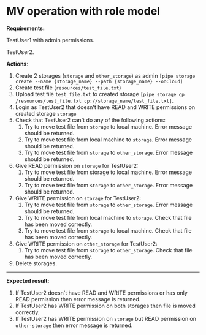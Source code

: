 # MV operation with role model

**Requirements:** 

TestUser1 with admin permissions.

TestUser2.

**Actions**:
1.	Create 2 storages (`storage` and `other_storage`) as admin `[pipe storage create --name {storage_name} --path {storage_name} --onCloud]`
2.	Create test file (`resources/test_file.txt`)
3.	Upload test file `test_file.txt` to created storage `[pipe storage cp /resources/test_file.txt cp://storage_name/test_file.txt]`.
4.	Login as TestUser2 that doesn't have READ and WRITE permissions on created storage `storage`
5.	Check that TestUser2 can't do any of the following actions: 
    1.	Try to move test file from `storage` to local machine. Error message should be returned. 
    2.	Try to move test file from local machine to `storage`. Error message should be returned. 
    3.	Try to move test file from `storage` to `other_storage`. Error message should be returned.
6.	Give READ permission on `storage` for TestUser2: 
    1.	Try to move test file from storage to local machine. Error message should be returned.
    2.	Try to move test file from `storage` to `other_storage`. Error message should be returned.
7.	Give WRITE permission on `storage` for TestUser2: 
    1.	Try to move test file from `storage` to `other_storage`. Error message should be returned.
    2.	Try to move test file from local machine to `storage`. Check that file has been moved correctly. 
    3.	Try to move test file from `storage` to local machine. Check that file has been moved correctly.
8.	Give WRITE permission on `other_storage` for TestUser2: 
    1.	Try to move test file from `storage` to `other_storage`. Check that file has been moved correctly. 
9.	Delete storages.

***
**Expected result:**

1.	If TestUser2 doesn't have READ and WRITE permissions or has only READ permission then error message is returned.
2.	If TestUser2 has WRITE permission on both storages then file is moved correctly.  
3.	If TestUser2 has WRITE permission on `storage` but READ permission on `other-storage` then error message is returned.